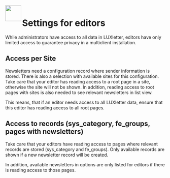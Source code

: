 <img align="left" src="../../Resources/Public/Icons/lux.svg" width="50" />

# Settings for editors

While administrators have access to all data in LUXletter, editors have only limited access to guarantee
privacy in a multiclient installation.

## Access per Site

Newsletters need a configuration record where sender information is stored. There is also a selection with available
sites for this configuration. Take care that your editor has reading access to a root page in a site, otherwise the
site will not be shown. In addition, reading access to root pages with sites is also needed to see relevant newsletters
in list view.

This means, that if an editor needs access to all LUXletter data, ensure that this editor has reading access to all root
pages.

## Access to records (sys_category, fe_groups, pages with newsletters)

Take care that your editors have reading access to pages where relevant records are stored
(sys_category and fe_groups). Only available records are shown if a new newsletter record will be created.

In addition, available newsletters in options are only listed for editors if there is reading access to those pages.
